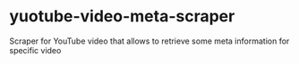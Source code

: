 # yuotube-video-meta-scraper
Scraper for YouTube video that allows to retrieve some meta information for specific video
